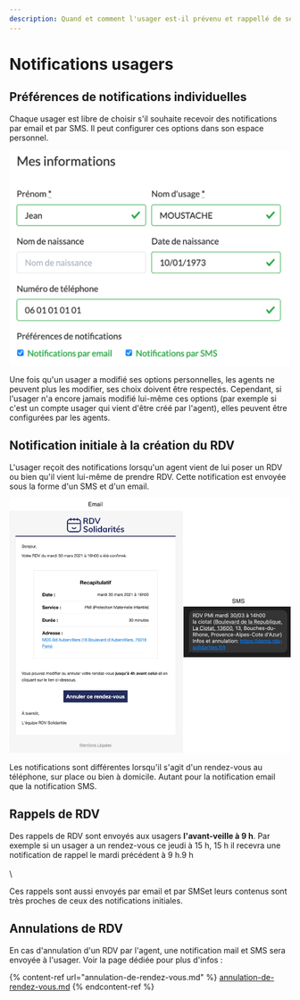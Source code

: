 ```yaml
---
description: Quand et comment l'usager est-il prévenu et rappellé de ses RDVs à venir ?
---
```


# Notifications usagers

## Préférences de notifications individuelles

Chaque usager est libre de choisir s'il souhaite recevoir des notifications par email et par SMS. Il peut configurer ces options dans son espace personnel.

![Configuration des notifications par les usagers](../../../.gitbook/assets/screenshot-2021-04-06-at-10.51.30.png)

Une fois qu'un usager a modifié ses options personnelles, les agents ne peuvent plus les modifier, ses choix doivent être respectés. Cependant, si l'usager n'a encore jamais modifié lui-même ces options (par exemple si c'est un compte usager qui vient d'être créé par l'agent), elles peuvent être configurées par les agents.

## Notification initiale à la création du RDV

L'usager reçoit des notifications lorsqu'un agent vient de lui poser un RDV ou bien qu'il vient lui-même de prendre RDV. Cette notification est envoyée sous la forme d'un SMS et d'un email.

![Emails et SMS envoyés lors de la création du RDV](../../../.gitbook/assets/screenshot-2021-04-06-at-10.54.37.png)

Les notifications sont différentes lorsqu'il s'agit d'un rendez-vous au téléphone, sur place ou bien à domicile. Autant pour la notification email que la notification SMS.

## Rappels de RDV

Des rappels de RDV sont envoyés aux usagers **l'avant-veille à 9 h**. Par exemple si un usager a un rendez-vous ce jeudi à 15 h, 15 h il recevra une notification de rappel le mardi précédent à 9 h.9 h\
\
\\

Ces rappels sont aussi envoyés par email et par SMSet leurs contenus sont très proches de ceux des notifications initiales.

## Annulations de RDV

En cas d'annulation d'un RDV par l'agent, une notification mail et SMS sera envoyée à l'usager. Voir la page dédiée pour plus d'infos :

{% content-ref url="annulation-de-rendez-vous.md" %}
[annulation-de-rendez-vous.md](annulation-de-rendez-vous.md)
{% endcontent-ref %}
